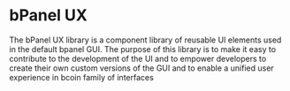 # bPanel UX
The bPanel UX library is a component library of reusable UI elements used in the default bpanel GUI. The purpose of this library is to make it easy to contribute to the development of the UI and to empower developers to create their own custom versions of the GUI and to enable a unified user experience in bcoin family of interfaces
